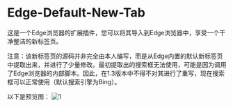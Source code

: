 # Edge-Default-New-Tab
这是一个Edge浏览器的扩展插件，您可以将其导入到Edge浏览器中，享受一个干净整洁的新标签页。

注意：该新标签页的源码并非完全由本人编写，而是从Edge内置的默认新标签页中提取出来，并进行了少量修改。最初提取出的搜索框无法使用，可能是因为调用了Edge浏览器的内部脚本。因此，在1.3版本中不得不对其进行了重写，现在搜索框可以正常使用（默认搜索引擎为Bing）。

以下是预览图：
![1](https://github.com/3b90b51b5b65/Edge-Default-New-Tab/assets/162907802/eb4f7052-3084-410a-8e6a-b5019496669b)
